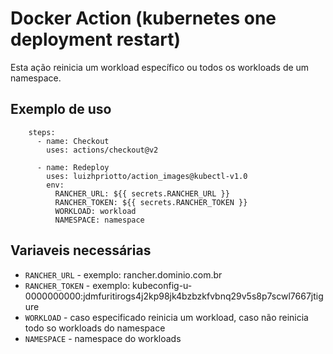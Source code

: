 # Docker Action (kubernetes one deployment restart)

Esta ação reinicia um workload específico ou todos os workloads de um namespace.

## Exemplo de uso
```
    steps:
      - name: Checkout
        uses: actions/checkout@v2
      
      - name: Redeploy
        uses: luizhpriotto/action_images@kubectl-v1.0
        env: 
          RANCHER_URL: ${{ secrets.RANCHER_URL }}
          RANCHER_TOKEN: ${{ secrets.RANCHER_TOKEN }}
          WORKLOAD: workload
          NAMESPACE: namespace
```
## Variaveis necessárias
* `RANCHER_URL` - exemplo: rancher.dominio.com.br
* `RANCHER_TOKEN` - exemplo: kubeconfig-u-0000000000:jdmfuritirogs4j2kp98jk4bzbzkfvbnq29v5s8p7scwl7667jtigure
* `WORKLOAD` - caso especificado reinicia um workload, caso não reinicia todo so workloads do namespace
* `NAMESPACE` - namespace do workloads
